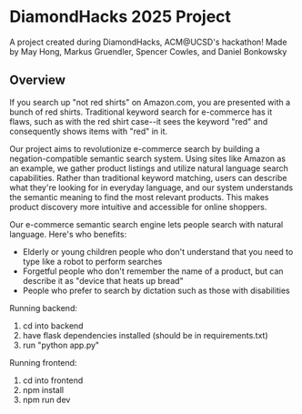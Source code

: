 # DiamondHacks 2025 Project

A project created during DiamondHacks, ACM@UCSD's hackathon! Made by May Hong, Markus Gruendler, Spencer Cowles, and Daniel Bonkowsky

## Overview

If you search up "not red shirts" on Amazon.com, you are presented with a bunch of red shirts. Traditional keyword search for e-commerce has it flaws, such as with the red shirt case--it sees the keyword "red" and consequently shows items with "red" in it. 

Our project aims to revolutionize e-commerce search by building a negation-compatible semantic search system. Using sites like Amazon as an example, we gather product listings and utilize natural language search capabilities. Rather than traditional keyword matching, users can describe what they're looking for in everyday language, and our system understands the semantic meaning to find the most relevant products. This makes product discovery more intuitive and accessible for online shoppers.

Our e-commerce semantic search engine lets people search with natural language. Here's who benefits:
- Elderly or young children people who don't understand that you need to type like a robot to perform searches
- Forgetful people who don't remember the name of a product, but can describe it as "device that heats up bread"
- People who prefer to search by dictation such as those with disabilities

Running backend: 
1. cd into backend
2. have flask dependencies installed (should be in requirements.txt)
3. run "python app.py"

Running frontend:
1. cd into frontend
2. npm install
3. npm run dev
